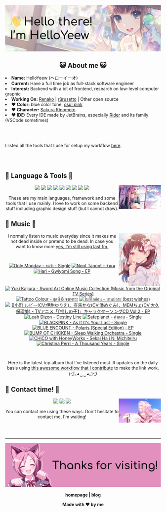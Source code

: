 <img src="welcome-banner.png" alt="Welcome!">

<h2 align="center">😺 About me 😺</h2> 
<!-- <href="https://music.apple.com/profile/HelloYeew"><img src="https://music-profile.rayriffy.com/theme/light.svg?uid=000318.14c819f20852410f9dbc0d2a5438f62b.0716" width="27%" align="right"></href> -->
<li><b>Name:</b> HelloYeew (ヘローイーオ)</li>
<li><b>Current:</b> Have a full time job as full-stack software engineer</li>
<li><b>Interest:</b> Backend with a bit of frontend, research on low-level computer graphic</li>
<li><b>Working On:</b> <a href="https://github.com/HelloYeew/renako">Renako</a> | <a href="https://github.com/Rurusetto/rurusetto">rūrusetto</a> | Other open source</li>
<li><b>❤️ Color:</b> blue color tone, <a href="https://www.color-hex.com/color-palette/104633">osu! pink</a></li>
<li><b>❤️ Character:</b> <a href="https://ccsakura.fandom.com/wiki/Sakura_Kinomoto">Sakura Kinomoto</a></li>
<li><b>❤️ IDE:</b> Every IDE made by JetBrains, especially <a href="https://www.jetbrains.com/rider/">Rider</a> and its family</li> (VSCode sometimes)
<br>
<br>
<br>
<br>

<p>I listed all the tools that I use for setup my workflow <a href="https://github.com/HelloYeew/workflow-setup">here</a>.</p>

<br>
<br>

## 📇 Language & Tools 📇

<img src="knowledge-pic.png" width="27%" align="right">
<p align="center"><img src="https://img.shields.io/badge/-python-3776AB.svg?&style=for-the-badge&logo=python&logoColor=white"/> <img src="https://img.shields.io/badge/-django-092E20.svg?&style=for-the-badge&logo=django&logoColor=white"/> <img src="https://img.shields.io/badge/-csharp-239120.svg?&style=for-the-badge&logo=csharp&logoColor=white"/> <img src="https://img.shields.io/badge/-javascript-F7DF1E.svg?&style=for-the-badge&logo=javascript&logoColor=black"/> <img src="https://img.shields.io/badge/-typescript-3178C6.svg?&style=for-the-badge&logo=typescript&logoColor=white"/> <img src="https://img.shields.io/badge/java-007396.svg?&style=for-the-badge&logo=java&logoColor=white"/> <img src="https://img.shields.io/badge/-html5-E34F26.svg?&style=for-the-badge&logo=html5&logoColor=white"/> <img src="https://img.shields.io/badge/-css3-1572B6.svg?&style=for-the-badge&logo=css3&logoColor=white"/> <img src="https://img.shields.io/badge/-tailwind CSS-06B6D4.svg?&style=for-the-badge&logo=Tailwind CSS&logoColor=white"/>

<p align="center">These are my main languages, framework and some tools that I use mainly. I love to work on some backend stuff including graphic design stuff (but I cannot draw).</p>

## 🎵 Music 🎵

<img src="music-pic.png" width="27%" align="right">

<p align="center">I normally listen to music everyday since it makes me not dead inside or pretend to be dead. In case you want to know more <a href="https://www.last.fm/user/HelloYeew">yes, I'm still using last.fm.</p>
  
<br>

<!-- lastfm -->
<p align="center"><a href="https://www.last.fm/music/Only+Monday/%E0%B8%88%E0%B8%94%E0%B8%88%E0%B8%B3+-+Single"><img src="https://lastfm.freetls.fastly.net/i/u/64s/571a8b708175a7c64b7789402f2b5290.jpg" title="Only Monday - จดจำ - Single"></a> <a href="https://www.last.fm/music/Nont+Tanont/%E0%B8%88%E0%B8%B3%E0%B8%99%E0%B8%99"><img src="https://lastfm.freetls.fastly.net/i/u/64s/a38d02fe8b36dde509563a9c777015e8.jpg" title="Nont Tanont - จำนน"></a> <a href="https://www.last.fm/music/Hari/Gwiyomi+Song+-+EP"><img src="https://lastfm.freetls.fastly.net/i/u/64s/33324441d0b447b4c702ade9b1f3f815.jpg" title="Hari - Gwiyomi Song - EP"></a> <a href="https://www.last.fm/music/Yuki+Kajiura/Sword+Art+Online+Music+Collection+(Music+from+the+Original+TV+Series)"><img src="https://lastfm.freetls.fastly.net/i/u/64s/7f0460ce1f34ce6576b7e482ed2ce00b.jpg" title="Yuki Kajiura - Sword Art Online Music Collection (Music from the Original TV Series)"></a> <a href="https://www.last.fm/music/Tattoo+Colour/%E0%B8%8A%E0%B8%B8%E0%B8%94%E0%B8%97%E0%B8%B5%E0%B9%88+8+%E0%B8%88%E0%B8%87%E0%B9%80%E0%B8%9E%E0%B8%A3%E0%B8%B2%E0%B8%B0"><img src="https://lastfm.freetls.fastly.net/i/u/64s/5c7eff9e7ab59d76433adaeaacc399d3.jpg" title="Tattoo Colour - ชุดที่ 8 จงเพราะ"></a> <a href="https://www.last.fm/music/%E0%B9%82%E0%B8%9A%E0%B8%81%E0%B8%B5%E0%B9%89%E0%B9%84%E0%B8%A5%E0%B8%AD%E0%B9%89%E0%B8%AD%E0%B8%99/%E0%B8%9A%E0%B8%B2%E0%B8%99%E0%B8%9B%E0%B8%A5%E0%B8%B2%E0%B8%A2+(best+wishes)"><img src="https://lastfm.freetls.fastly.net/i/u/64s/dc82a9f8200603b168095cb6e18a83a4.jpg" title="โบกี้ไลอ้อน - บานปลาย (best wishes)"></a> <a href="https://www.last.fm/music/B%E5%B0%8F%E7%94%BA+%E3%83%AB%E3%83%93%E3%83%BC(CV:%E4%BC%8A%E9%A7%92%E3%82%86%E3%82%8A%E3%81%88)%E3%80%81%E6%9C%89%E9%A6%AC%E3%81%8B%E3%81%AA(CV:%E6%BD%98%E3%82%81%E3%81%90%E3%81%BF)%E3%80%81MEM%E3%81%A1%E3%82%87(CV:%E5%A4%A7%E4%B9%85%E4%BF%9D%E7%91%A0%E7%BE%8E)/TV%E3%82%A2%E3%83%8B%E3%83%A1%E3%80%8C%E3%80%90%E6%8E%A8%E3%81%97%E3%81%AE%E5%AD%90%E3%80%91%E3%80%8D%E3%82%AD%E3%83%A3%E3%83%A9%E3%82%AF%E3%82%BF%E3%83%BC%E3%82%BD%E3%83%B3%E3%82%B0CD+Vol.2+-+EP"><img src="https://lastfm.freetls.fastly.net/i/u/64s/cf810b0f7cb509878e7cb05651b177eb.png" title="B小町 ルビー(CV:伊駒ゆりえ)、有馬かな(CV:潘めぐみ)、MEMちょ(CV:大久保瑠美) - TVアニメ「【推しの子】」キャラクターソングCD Vol.2 - EP"></a> <a href="https://www.last.fm/music/Leah+Dizon/Destiny+Line"><img src="https://lastfm.freetls.fastly.net/i/u/64s/d7ed793a41d343779998b2f7b39f1c6a.png" title="Leah Dizon - Destiny Line"></a> <a href="https://www.last.fm/music/Safeplanet/%E0%B8%84%E0%B8%B3%E0%B8%95%E0%B8%AD%E0%B8%9A+-+Single"><img src="https://lastfm.freetls.fastly.net/i/u/64s/63f719aadc97d9aeed4c28900c37b064.jpg" title="Safeplanet - คำตอบ - Single"></a> <a href="https://www.last.fm/music/BLACKPINK/As+If+It%27s+Your+Last+-+Single"><img src="https://lastfm.freetls.fastly.net/i/u/64s/87c5021ed37347e048a9b5a1ed451f70.jpg" title="BLACKPINK - As If It's Your Last - Single"></a> <a href="https://www.last.fm/music/BLUE+ENCOUNT/Polaris+(Special+Edition)+-+EP"><img src="https://lastfm.freetls.fastly.net/i/u/64s/38a1b6da392e92cbf1212bfa3f3e645e.jpg" title="BLUE ENCOUNT - Polaris (Special Edition) - EP"></a> <a href="https://www.last.fm/music/BUMP+OF+CHICKEN/Sleep+Walking+Orchestra+-+Single"><img src="https://lastfm.freetls.fastly.net/i/u/64s/f7b6787c2092cfdcf9c4b28fd8fe55bd.jpg" title="BUMP OF CHICKEN - Sleep Walking Orchestra - Single"></a> <a href="https://www.last.fm/music/CHiCO+with+HoneyWorks/Sekai+Ha+i+Ni+Michiteiru"><img src="https://lastfm.freetls.fastly.net/i/u/64s/fdd71b03aead8f415ffda6458f3ed7ce.jpg" title="CHiCO with HoneyWorks - Sekai Ha i Ni Michiteiru"></a> <a href="https://www.last.fm/music/Christina+Perri/A+Thousand+Years+-+Single"><img src="https://lastfm.freetls.fastly.net/i/u/64s/fad17de2e92cf0304c2c36290eaf7c58.jpg" title="Christina Perri - A Thousand Years - Single"></a> </p>

<br>

<p align="center">Here is the latest top album that I've listened most. It updates on the daily basis using <a href="https://github.com/melipass/lastfm-to-markdown/">this awesome workflow that I contribute</a> to make the link work. (づ｡◕‿‿◕｡)づ</p>

## 📝 Contact time! 📝

<img src="contact-pic.png" width="27%" align="right">

<p align="center"><a href="https://twitter.com/nonggummud" target="_blank"><img src="https://img.shields.io/badge/-nonggummud-1DA1F2.svg?&style=for-the-badge&logo=Twitter&logoColor=white"/></a> <a href="https://www.linkedin.com/in/helloyeew" target="_blank"><img src="https://img.shields.io/badge/-helloyeew-0A66C2.svg?&style=for-the-badge&logo=linkedin&logoColor=white"/></a> <a href="https://music.apple.com/profile/HelloYeew" target="_blank"><img src="https://img.shields.io/badge/-Apple Music-FC3C44.svg?&style=for-the-badge&logo=Apple&logoColor=white"/></a></p>

<p align="center">You can contact me using these ways. Don't hesitate to contact me, I'm waiting!</p>
<br>
<br>

---

<img src="bye-banner.png" alt="Thanks for visiting!">

<p align="center"><b><a href="https://helloyeew.dev">homepage</a> | <b><a href="https://helloyeew.dev/blog">blog</a></p>

<p align="center">Made with ❤️ by me</p>


